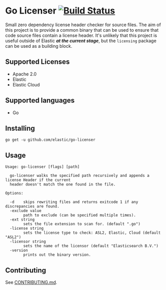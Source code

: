 # Go Licenser [![Build Status](https://travis-ci.org/elastic/go-licenser.svg?branch=master)](https://travis-ci.org/elastic/go-licenser)

Small zero dependency license header checker for source files. The aim of this project is to provide a common
binary that can be used to ensure that code source files contain a license header. It's unlikely that this project
is useful outside of Elastic **_at the current stage_**, but the `licensing` package can be used as a building block.

## Supported Licenses

* Apache 2.0
* Elastic
* Elastic Cloud

## Supported languages

* Go

## Installing

```
go get -u github.com/elastic/go-licenser
```

## Usage

```
Usage: go-licenser [flags] [path]

  go-licenser walks the specified path recursively and appends a license Header if the current
  header doesn't match the one found in the file.

Options:

  -d	skips rewriting files and returns exitcode 1 if any discrepancies are found.
  -exclude value
    	path to exclude (can be specified multiple times).
  -ext string
    	sets the file extension to scan for. (default ".go")
  -license string
    	sets the license type to check: ASL2, Elastic, Cloud (default "ASL2")
  -licensor string
        sets the name of the licensor (default "Elasticsearch B.V.")
  -version
    	prints out the binary version.
```

## Contributing

See [CONTRIBUTING.md](./CONTRIBUTING.md).

